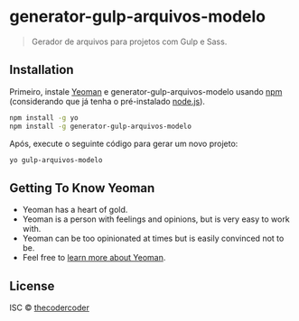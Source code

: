 # generator-gulp-arquivos-modelo
> Gerador de arquivos para projetos com Gulp e Sass.

## Installation

Primeiro, instale [Yeoman](http://yeoman.io) e generator-gulp-arquivos-modelo usando [npm](https://www.npmjs.com/) (considerando que já tenha o pré-instalado [node.js](https://nodejs.org/)).

```bash
npm install -g yo
npm install -g generator-gulp-arquivos-modelo
```

Após, execute o seguinte código para gerar um novo projeto:

```bash
yo gulp-arquivos-modelo
```

## Getting To Know Yeoman

 * Yeoman has a heart of gold.
 * Yeoman is a person with feelings and opinions, but is very easy to work with.
 * Yeoman can be too opinionated at times but is easily convinced not to be.
 * Feel free to [learn more about Yeoman](http://yeoman.io/).

## License

ISC © [thecodercoder]()
